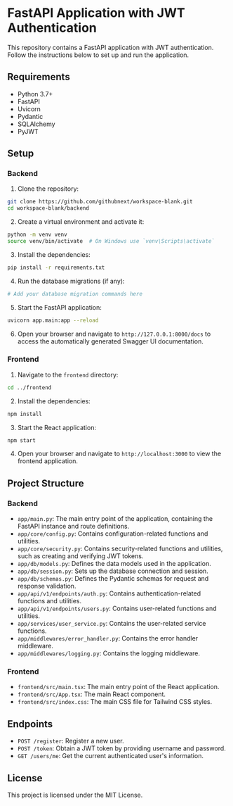 # FastAPI Application with JWT Authentication

This repository contains a FastAPI application with JWT authentication. Follow the instructions below to set up and run the application.

## Requirements

- Python 3.7+
- FastAPI
- Uvicorn
- Pydantic
- SQLAlchemy
- PyJWT

## Setup

### Backend

1. Clone the repository:

```bash
git clone https://github.com/githubnext/workspace-blank.git
cd workspace-blank/backend
```

2. Create a virtual environment and activate it:

```bash
python -m venv venv
source venv/bin/activate  # On Windows use `venv\Scripts\activate`
```

3. Install the dependencies:

```bash
pip install -r requirements.txt
```

4. Run the database migrations (if any):

```bash
# Add your database migration commands here
```

5. Start the FastAPI application:

```bash
uvicorn app.main:app --reload
```

6. Open your browser and navigate to `http://127.0.0.1:8000/docs` to access the automatically generated Swagger UI documentation.

### Frontend

1. Navigate to the `frontend` directory:

```bash
cd ../frontend
```

2. Install the dependencies:

```bash
npm install
```

3. Start the React application:

```bash
npm start
```

4. Open your browser and navigate to `http://localhost:3000` to view the frontend application.

## Project Structure

### Backend

- `app/main.py`: The main entry point of the application, containing the FastAPI instance and route definitions.
- `app/core/config.py`: Contains configuration-related functions and utilities.
- `app/core/security.py`: Contains security-related functions and utilities, such as creating and verifying JWT tokens.
- `app/db/models.py`: Defines the data models used in the application.
- `app/db/session.py`: Sets up the database connection and session.
- `app/db/schemas.py`: Defines the Pydantic schemas for request and response validation.
- `app/api/v1/endpoints/auth.py`: Contains authentication-related functions and utilities.
- `app/api/v1/endpoints/users.py`: Contains user-related functions and utilities.
- `app/services/user_service.py`: Contains the user-related service functions.
- `app/middlewares/error_handler.py`: Contains the error handler middleware.
- `app/middlewares/logging.py`: Contains the logging middleware.

### Frontend

- `frontend/src/main.tsx`: The main entry point of the React application.
- `frontend/src/App.tsx`: The main React component.
- `frontend/src/index.css`: The main CSS file for Tailwind CSS styles.

## Endpoints

- `POST /register`: Register a new user.
- `POST /token`: Obtain a JWT token by providing username and password.
- `GET /users/me`: Get the current authenticated user's information.

## License

This project is licensed under the MIT License.

